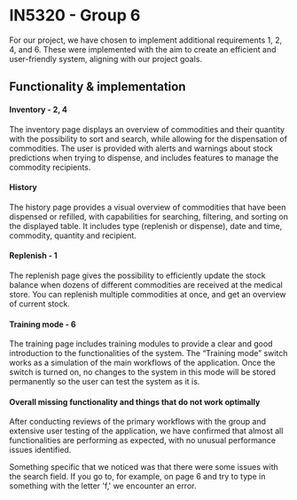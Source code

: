 # IN5320 - Group 6

For our project, we have chosen to implement additional requirements 1, 2, 4, and 6. These were implemented with the aim to create an efficient and user-friendly system, aligning with our project goals.

## Functionality & implementation

#### Inventory - 2, 4

The inventory page displays an overview of commodities and their quantity with the possibility to sort and search, while allowing for the dispensation of commodities. The user is provided with alerts and warnings about stock predictions when trying to dispense, and includes features to manage the commodity recipients.

#### History

The history page provides a visual overview of commodities that have been dispensed or refilled, with capabilities for searching, filtering, and sorting on the displayed table. It includes type (replenish or dispense), date and time, commodity, quantity and recipient.

#### Replenish - 1

The replenish page gives the possibility to efficiently update the stock balance when dozens of different commodities are received at the medical store. You can replenish multiple commodities at once, and get an overview of current stock.

#### Training mode - 6

The training page includes training modules to provide a clear and good introduction to the functionalities of the system. The “Training mode” switch works as a simulation of the main workflows of the application. Once the switch is turned on, no changes to the system in this mode will be stored permanently so the user can test the system as it is.

#### Overall missing functionality and things that do not work optimally

After conducting reviews of the primary workflows with the group and extensive user testing of the application, we have confirmed that almost all functionalities are performing as expected, with no unusual performance issues identified.

Something specific that we noticed was that there were some issues with the search field. If you go to, for example, on page 6 and try to type in something with the letter 'f,' we encounter an error.
